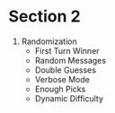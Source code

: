 # Section 2

1. Randomization
    - First Turn Winner
    - Random Messages
    - Double Guesses
    - Verbose Mode
    - Enough Picks
    - Dynamic Difficulty
